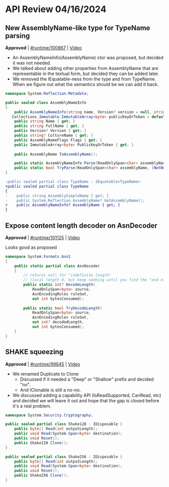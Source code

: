 # API Review 04/16/2024

## New AssemblyName-like type for TypeName parsing

**Approved** | [#runtime/100867](https://github.com/dotnet/runtime/issues/100867#issuecomment-2059692150) | [Video](https://www.youtube.com/watch?v=SWpe2MQstt4&t=0h0m0s)


* An AssemblyNameInfo(AssemblyName) ctor was proposed, but decided it was not needed.
* We talked about adding other properties from AssemblyName that are representable in the textual form, but decided they can be added later.
* We removed the IEquatable-ness from the type and from TypeName.  When we figure out what the semantics should be we can add it back.

```c#
namespace System.Reflection.Metadata;

public sealed class AssemblyNameInfo
{
    public AssemblyNameInfo(string name, Version? version = null, string? cultureName = null, AssemblyNameFlags flags = AssemblyNameFlags.None,
   Collections.Immutable.ImmutableArray<byte> publicKeyOrToken = default);
    public string Name { get; }
    public string FullName { get; }
    public Version? Version { get; }
    public string? CultureName { get; }
    public AssemblyNameFlags Flags { get; }
    public ImmutableArray<byte> PublicKeyOrToken { get; }
    
    public AssemblyName ToAssemblyName();

    public static AssemblyNameInfo Parse(ReadOnlySpan<char> assemblyName);
    public static bool TryParse(ReadOnlySpan<char> assemblyName, [NotNullWhenAttribute(true)] out AssemblyNameInfo? result);
}
```

```diff
-public sealed partial class TypeName : IEquatable<TypeName>
+public sealed partial class TypeName
{
-    public string AssemblySimpleName { get; }
-    public System.Reflection.AssemblyName? GetAssemblyName();
+    public AssemblyNameInfo? AssemblyName { get; }
}
```

## Expose content length decoder on AsnDecoder

**Approved** | [#runtime/101125](https://github.com/dotnet/runtime/issues/101125#issuecomment-2059719398) | [Video](https://www.youtube.com/watch?v=SWpe2MQstt4&t=1h16m56s)

Looks good as proposed

```c#
namespace System.Formats.Asn1
{
    public static partial class AsnDecoder
    {
        // returns null for "indefinite length"
        // (local length 0, but keep seeking until you find the "end of indefinite length" marker)
        public static int? DecodeLength(
            ReadOnlySpan<byte> source,
            AsnEncodingRules ruleSet,
            out int bytesConsumed);
       
        public static bool TryDecodeLength(
            ReadOnlySpan<byte> source,
            AsnEncodingRules ruleSet,
            out int? decodedLength,
            out int bytesConsumed);
    }
}
```
## SHAKE squeezing

**Approved** | [#runtime/99645](https://github.com/dotnet/runtime/issues/99645#issuecomment-2059748295) | [Video](https://www.youtube.com/watch?v=SWpe2MQstt4&t=1h34m3s)


* We renamed Duplicate to Clone
  * Discussed if it needed a "Deep" or "Shallow" prefix and decided "no".
  * And IClonable is still a no-no.
* We discussed adding a capability API (IsReadSupported, CanRead, etc) and decided we will leave it out and hope that the gap is closed before it's a real problem.

```c#
namespace System.Security.Cryptography;

public sealed partial class Shake128 : IDisposable {
    public byte[] Read(int outputLength);
    public void Read(System.Span<byte> destination);
    public void Reset();
    public Shake128 Clone();
}

public sealed partial class Shake256 : IDisposable {
    public byte[] Read(int outputLength);
    public void Read(System.Span<byte> destination);
    public void Reset();
    public Shake256 Clone();
}
```

